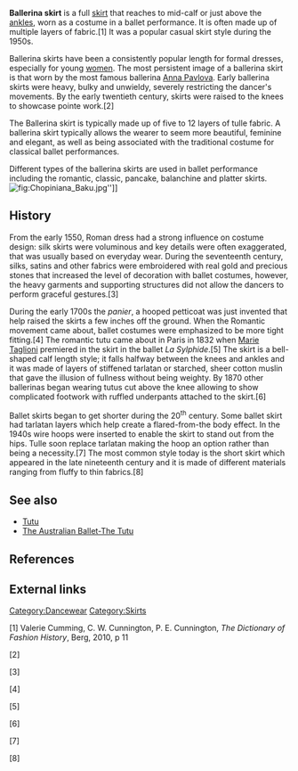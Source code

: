 **Ballerina skirt** is a full [skirt](skirt "wikilink") that reaches to
mid-calf or just above the [ankles](Ankle "wikilink"), worn as a costume
in a ballet performance. It is often made up of multiple layers of
fabric.[1] It was a popular casual skirt style during the 1950s.

Ballerina skirts have been a consistently popular length for formal
dresses, especially for young [women](women "wikilink"). The most
persistent image of a ballerina skirt is that worn by the most famous
ballerina [Anna Pavlova](Anna_Pavlova "wikilink"). Early ballerina
skirts were heavy, bulky and unwieldy, severely restricting the dancer's
movements. By the early twentieth century, skirts were raised to the
knees to showcase pointe work.[2]

The Ballerina skirt is typically made up of five to 12 layers of tulle
fabric. A ballerina skirt typically allows the wearer to seem more
beautiful, feminine and elegant, as well as being associated with the
traditional costume for classical ballet performances.

Different types of the ballerina skirts are used in ballet performance
including the romantic, classic, pancake, balanchine and platter skirts.
![](Chopiniana_Baku.jpg "fig:Chopiniana_Baku.jpg")''\]\]

## History

From the early 1550, Roman dress had a strong influence on costume
design: silk skirts were voluminous and key details were often
exaggerated, that was usually based on everyday wear. During the
seventeenth century, silks, satins and other fabrics were embroidered
with real gold and precious stones that increased the level of
decoration with ballet costumes, however, the heavy garments and
supporting structures did not allow the dancers to perform graceful
gestures.[3]

During the early 1700s the *panier*, a hooped petticoat was just
invented that help raised the skirts a few inches off the ground. When
the Romantic movement came about, ballet costumes were emphasized to be
more tight fitting.[4] The romantic tutu came about in Paris in 1832
when [Marie Taglioni](Marie_Taglioni "wikilink") premiered in the skirt
in the ballet *La Sylphide*.[5] The skirt is a bell-shaped calf length
style; it falls halfway between the knees and ankles and it was made of
layers of stiffened tarlatan or starched, sheer cotton muslin that gave
the illusion of fullness without being weighty. By 1870 other ballerinas
began wearing tutus cut above the knee allowing to show complicated
footwork with ruffled underpants attached to the skirt.[6]

Ballet skirts began to get shorter during the 20<sup>th</sup> century.
Some ballet skirt had tarlatan layers which help create a
flared-from-the body effect. In the 1940s wire hoops were inserted to
enable the skirt to stand out from the hips. Tulle soon replace tarlatan
making the hoop an option rather than being a necessity.[7] The most
common style today is the short skirt which appeared in the late
nineteenth century and it is made of different materials ranging from
fluffy to thin fabrics.[8]

## See also

-   [Tutu](Tutu_(clothing) "wikilink")
-   [The Australian Ballet-The
    Tutu](https://www.youtube.com/watch?v=Uef0wVoX3fw&t=159s)

## References

<references group="" responsive="1">
</references>

## External links




[Category:Dancewear](Category:Dancewear "wikilink")
[Category:Skirts](Category:Skirts "wikilink")

[1] Valerie Cumming, C. W. Cunnington, P. E. Cunnington, *The Dictionary
of Fashion History*, Berg, 2010, p 11

[2]

[3]

[4]

[5]

[6]

[7]

[8]